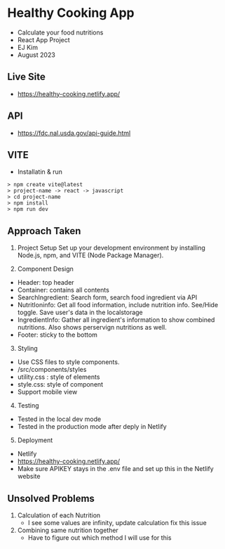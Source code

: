 # Healthy Cooking App
- Calculate your food nutritions
- React App Project
- EJ Kim
- August 2023

## Live Site
- https://healthy-cooking.netlify.app/

## API
- https://fdc.nal.usda.gov/api-guide.html

## VITE
- Installatin & run
``` 
> npm create vite@latest 
> project-name -> react -> javascript
> cd project-name
> npm install
> npm run dev
```

## Approach Taken
1. Project Setup
Set up your development environment by installing Node.js, npm, and VITE (Node Package Manager).

2. Component Design
- Header: top header
- Container: contains all contents
- SearchIngredient: Search form, search food ingredient via API
- NutritIoninfo: Get all food information, include nutrition info. See/Hide toggle. Save user's data in the localstorage
- IngredientInfo: Gather all ingredient's information to show combined nutritions. Also shows perservign nutritions as well.
- Footer: sticky to the bottom

3. Styling
- Use CSS files to style components.
- /src/components/styles
- utility.css : style of elements
- style.css: style of component
- Support mobile view

4. Testing
- Tested in the local dev mode
- Tested in the production mode after deply in Netlify

5. Deployment
- Netlify
- https://healthy-cooking.netlify.app/
- Make sure APIKEY stays in the .env file and set up this in the Netlify website

## Unsolved Problems
1. Calculation of each Nutrition 
    - I see some values are infinity, update calculation fix this issue
2. Combining same nutrition together
    - Have to figure out which method I will use for this